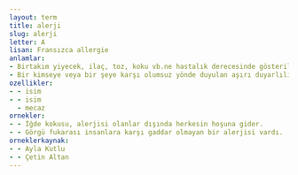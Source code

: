 ```yaml
---
layout: term
title: alerji
slug: alerji
letter: A
lisan: Fransızca allergie
anlamlar:
- Birtakım yiyecek, ilaç, toz, koku vb.ne hastalık derecesinde gösterilen aşırı tepki
- Bir kimseye veya bir şeye karşı olumsuz yönde duyulan aşırı duyarlılık
ozellikler:
- - isim
- - isim
  - mecaz
ornekler:
- - İğde kokusu, alerjisi olanlar dışında herkesin hoşuna gider.
- - Görgü fukarası insanlara karşı gaddar olmayan bir alerjisi vardı.
orneklerkaynak:
- - Ayla Kutlu
- - Çetin Altan
---
```

